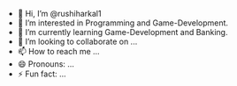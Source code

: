 - 👋 Hi, I’m @rushiharkal1
- 👀 I’m interested in Programming and Game-Development.
- 🌱 I’m currently learning Game-Development and Banking.
- 💞️ I’m looking to collaborate on ...
- 📫 How to reach me ...
- 😄 Pronouns: ...
- ⚡ Fun fact: ...

<!---
rushiharkal1/rushiharkal1 is a ✨ special ✨ repository because its `README.md` (this file) appears on your GitHub profile.
You can click the Preview link to take a look at your changes.
--->
